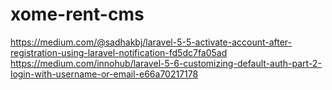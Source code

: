# xome-rent-cms
https://medium.com/@sadhakbj/laravel-5-5-activate-account-after-registration-using-laravel-notification-fd5dc7fa05ad
https://medium.com/innohub/laravel-5-6-customizing-default-auth-part-2-login-with-username-or-email-e66a70217178